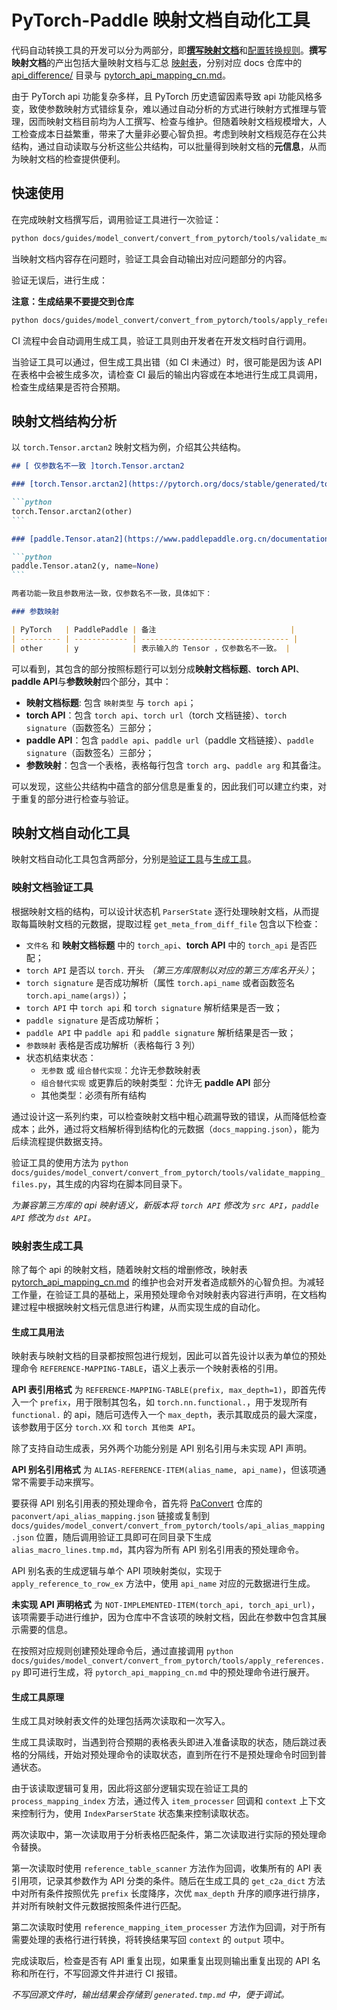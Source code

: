 # PyTorch-Paddle 映射文档自动化工具

代码自动转换工具的开发可以分为两部分，即[**撰写映射文档**](../pytorch_api_mapping_format_cn.html)和[配置转换规则](https://github.com/PaddlePaddle/PaConvert/blob/master/docs/CONTRIBUTING.md)。**撰写映射文档**的产出包括大量映射文档与汇总 [映射表](https://www.paddlepaddle.org.cn/documentation/docs/zh/develop/guides/model_convert/convert_from_pytorch/pytorch_api_mapping_cn.html)，分别对应 docs 仓库中的 [api_difference/](https://github.com/PaddlePaddle/docs/tree/develop/docs/guides/model_convert/convert_from_pytorch/api_difference) 目录与 [pytorch_api_mapping_cn.md](https://github.com/PaddlePaddle/docs/blob/develop/docs/guides/model_convert/convert_from_pytorch/pytorch_api_mapping_cn.md)。

由于 PyTorch api 功能复杂多样，且 PyTorch 历史遗留因素导致 api 功能风格多变，致使参数映射方式错综复杂，难以通过自动分析的方式进行映射方式推理与管理，因而映射文档目前均为人工撰写、检查与维护。但随着映射文档规模增大，人工检查成本日益繁重，带来了大量非必要心智负担。考虑到映射文档规范存在公共结构，通过自动读取与分析这些公共结构，可以批量得到映射文档的**元信息**，从而为映射文档的检查提供便利。

## 快速使用

在完成映射文档撰写后，调用验证工具进行一次验证：

```bash
python docs/guides/model_convert/convert_from_pytorch/tools/validate_mapping_files.py
```

当映射文档内容存在问题时，验证工具会自动输出对应问题部分的内容。

验证无误后，进行生成：

**注意：生成结果不要提交到仓库**

```bash
python docs/guides/model_convert/convert_from_pytorch/tools/apply_references.py
```

CI 流程中会自动调用生成工具，验证工具则由开发者在开发文档时自行调用。

当验证工具可以通过，但生成工具出错（如 CI 未通过）时，很可能是因为该 API 在表格中会被生成多次，请检查 CI 最后的输出内容或在本地进行生成工具调用，检查生成结果是否符合预期。

## 映射文档结构分析

以 `torch.Tensor.arctan2` 映射文档为例，介绍其公共结构。

````markdown
## [ 仅参数名不一致 ]torch.Tensor.arctan2

### [torch.Tensor.arctan2](https://pytorch.org/docs/stable/generated/torch.arctan2.html#torch.arctan2)

```python
torch.Tensor.arctan2(other)
```

### [paddle.Tensor.atan2](https://www.paddlepaddle.org.cn/documentation/docs/en/develop/api/paddle/Tensor_en.html)

```python
paddle.Tensor.atan2(y, name=None)
```

两者功能一致且参数用法一致，仅参数名不一致，具体如下：

### 参数映射

| PyTorch   | PaddlePaddle | 备注                              |
| --------- | ------------ | --------------------------------- |
| other     | y            | 表示输入的 Tensor ，仅参数名不一致。 |
````

可以看到，其包含的部分按照标题行可以划分成**映射文档标题**、**torch API**、**paddle API**与**参数映射**四个部分，其中：

- **映射文档标题**: 包含 `映射类型` 与 `torch api`；
- **torch API**：包含 `torch api`、`torch url`（torch 文档链接）、`torch signature`（函数签名）三部分；
- **paddle API**：包含 `paddle api`、`paddle url`（paddle 文档链接）、`paddle signature`（函数签名）三部分；
- **参数映射**：包含一个表格，表格每行包含 `torch arg`、`paddle arg` 和其备注。

可以发现，这些公共结构中蕴含的部分信息是重复的，因此我们可以建立约束，对于重复的部分进行检查与验证。

## 映射文档自动化工具

映射文档自动化工具包含两部分，分别是[验证工具](https://github.com/PaddlePaddle/docs/blob/develop/docs/guides/model_convert/convert_from_pytorch/tools/validate_mapping_files.py)与[生成工具](https://github.com/PaddlePaddle/docs/blob/develop/docs/guides/model_convert/convert_from_pytorch/tools/apply_references.py)。

### 映射文档验证工具

根据映射文档的结构，可以设计状态机 `ParserState` 逐行处理映射文档，从而提取每篇映射文档的元数据，提取过程 `get_meta_from_diff_file` 包含以下检查：

- `文件名` 和 **映射文档标题** 中的 `torch_api`、**torch API** 中的 `torch_api` 是否匹配；
- `torch API` 是否以 `torch.` 开头 *（第三方库限制以对应的第三方库名开头）*；
- `torch signature` 是否成功解析（属性 `torch.api_name` 或者函数签名 `torch.api_name(args)`）；
- `torch API` 中 `torch api` 和 `torch signature` 解析结果是否一致；
- `paddle signature` 是否成功解析；
- `paddle API` 中 `paddle api` 和 `paddle signature` 解析结果是否一致；
- `参数映射` 表格是否成功解析（表格每行 3 列）
- 状态机结束状态：
    - `无参数` 或 `组合替代实现`：允许无参数映射表
    - `组合替代实现` 或更靠后的映射类型：允许无 **paddle API** 部分
    - 其他类型：必须有所有结构

通过设计这一系列约束，可以检查映射文档中粗心疏漏导致的错误，从而降低检查成本；此外，通过将文档解析得到结构化的元数据（`docs_mapping.json`），能为后续流程提供数据支持。

验证工具的使用方法为 `python docs/guides/model_convert/convert_from_pytorch/tools/validate_mapping_files.py`，其生成的内容均在脚本同目录下。

*为兼容第三方库的 api 映射语义，新版本将 `torch API` 修改为 `src API`，`paddle API` 修改为 `dst API`。*

### 映射表生成工具

除了每个 api 的映射文档，随着映射文档的增删修改，映射表 [pytorch_api_mapping_cn.md](https://github.com/PaddlePaddle/docs/blob/develop/docs/guides/model_convert/convert_from_pytorch/pytorch_api_mapping_cn.md) 的维护也会对开发者造成额外的心智负担。为减轻工作量，在验证工具的基础上，采用预处理命令对映射表内容进行声明，在文档构建过程中根据映射文档元信息进行构建，从而实现生成的自动化。

#### 生成工具用法

映射表与映射文档的目录都按照包进行规划，因此可以首先设计以表为单位的预处理命令 `REFERENCE-MAPPING-TABLE`，语义上表示一个映射表格的引用。

**API 表引用格式** 为 ``REFERENCE-MAPPING-TABLE(prefix, max_depth=1)``，即首先传入一个 `prefix`，用于限制其包名，如 `torch.nn.functional.`，用于发现所有 `functional.` 的 api，随后可选传入一个 `max_depth`，表示其取成员的最大深度，该参数用于区分 `torch.XX` 和 `torch 其他类 API`。

除了支持自动生成表，另外两个功能分别是 API 别名引用与未实现 API 声明。

**API 别名引用格式** 为 `ALIAS-REFERENCE-ITEM(alias_name, api_name)`，但该项通常不需要手动来撰写。

要获得 API 别名引用表的预处理命令，首先将 [PaConvert](https://github.com/PaddlePaddle/PaConvert) 仓库的 `paconvert/api_alias_mapping.json` 链接或复制到 `docs/guides/model_convert/convert_from_pytorch/tools/api_alias_mapping.json` 位置，随后调用验证工具即可在同目录下生成 `alias_macro_lines.tmp.md`，其内容为所有 API 别名引用表的预处理命令。

API 别名表的生成逻辑与单个 API 项映射类似，实现于 `apply_reference_to_row_ex` 方法中，使用 `api_name` 对应的元数据进行生成。

**未实现 API 声明格式** 为 `NOT-IMPLEMENTED-ITEM(torch_api, torch_api_url)`，该项需要手动进行维护，因为仓库中不含该项的映射文档，因此在参数中包含其展示需要的信息。

在按照对应规则创建预处理命令后，通过直接调用 `python docs/guides/model_convert/convert_from_pytorch/tools/apply_references.py` 即可进行生成，将 `pytorch_api_mapping_cn.md` 中的预处理命令进行展开。

#### 生成工具原理

生成工具对映射表文件的处理包括两次读取和一次写入。

生成工具读取时，当遇到符合预期的表格表头即进入准备读取的状态，随后跳过表格的分隔线，开始对预处理命令的读取状态，直到所在行不是预处理命令时回到普通状态。

由于该读取逻辑可复用，因此将这部分逻辑实现在验证工具的 `process_mapping_index` 方法，通过传入 `item_processer` 回调和 `context` 上下文来控制行为，使用 `IndexParserState` 状态集来控制读取状态。

两次读取中，第一次读取用于分析表格匹配条件，第二次读取进行实际的预处理命令替换。

第一次读取时使用 `reference_table_scanner` 方法作为回调，收集所有的 API 表引用项，记录其参数作为 API 分类的条件。随后在生成工具的 `get_c2a_dict` 方法中对所有条件按照优先 `prefix` 长度降序，次优 `max_depth` 升序的顺序进行排序，并对所有映射文件元数据按照条件进行匹配。

第二次读取时使用 `reference_mapping_item_processer` 方法作为回调，对于所有需要处理的表格行进行转换，将转换结果写回 `context` 的 `output` 项中。

完成读取后，检查是否有 API 重复出现，如果重复出现则输出重复出现的 API 名称和所在行，不写回源文件并进行 CI 报错。

*不写回源文件时，输出结果会存储到 `generated.tmp.md` 中，便于调试。*
